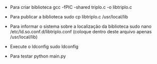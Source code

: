 - Para criar biblioteca
  gcc -fPIC -shared triplo.c -o libtriplo.c

- Para publicar a biblioteca
  sudo cp libtriplo.c /usr/local/lib

- Para informar o sistema sobre a localização da biblioteca
  sudo nano /etc/ld.so.conf.d/libtriplo.conf
  (coloque dentro deste arquivo apenas /usr/local/lib)

- Execute o ldconfig
  sudo ldconfig

- Para testar
  python main.py
